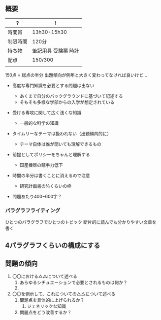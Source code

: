 
## 概要

| ?    | !           |
| ---- | ----------- |
| 時間帯  | 13h30-15h30 |
| 制限時間 | 120分        |
| 持ち物  | 筆記用具 受験票 時計 |
| 配点   | 150/300     |
|      |             |

150点 = 総点の半分
出題傾向が例年と大きく変わってなければ良いけど...

- 高度な専門知識を必要とする問題は出ない
	- あくまで自分のバックグラウンドに基づいて記述する
	- そもそも多様な学部からの入学が想定されている

- 受ける専攻に関して広く浅くな知識
	- 一般的な科学の知識

- タイムリーなテーマは扱われない（出題傾向的に）
	- テーマ自体は誰が聞いても理解できるもの

- 前提としてポリシーをちゃんと理解する
	- 国産機器の競争力低下

- 時間の半分は書くことに消えるので注意
	- 研究計画書の⅔くらいの枠

- 問題あたり400~600字？
### パラグラフライティング
ひとつのパラグラフでひとつのトピック
断片的に読んでも分かりやすい文章を書く

4パラグラフくらいの構成にする
-

## 問題の傾向
1. 〇〇における△△について述べる
	1. あらゆるシチュエーションで必要とされるものは何か？
	2. 
2. 〇〇を例示して、これについての△△について述べる
	1. 問題点を具体的に上げられるか？
		1. ジェネリックな知識
	2. 問題点をどう改善するか？